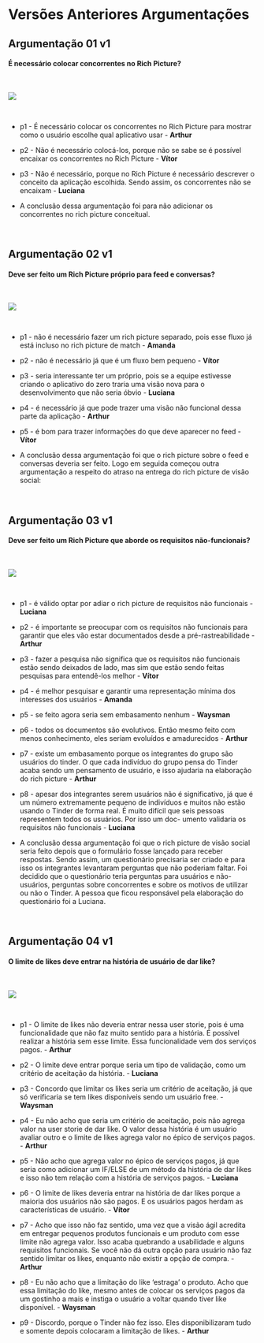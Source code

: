 # Versões Anteriores Argumentações

## Argumentação 01 v1

#### É necessário colocar concorrentes no Rich Picture?

<br>

<a data-fancybox="gallery" href="../../../img/argumentacao/argumentacao01v1.png"><img src="../../../img/argumentacao/argumentacao01v1-mini.png"></a>

<br>

- p1 - É necessário colocar os concorrentes no Rich Picture para mostrar como o usuário escolhe qual aplicativo usar - **Arthur**

- p2 - Não é necessário colocá-los, porque não se sabe se é possível encaixar os concorrentes no Rich Picture - **Vítor**

- p3 - Não é necessário, porque no Rich Picture é necessário descrever o conceito da aplicação escolhida. Sendo assim, os concorrentes não se encaixam - **Luciana**

- A conclusão dessa argumentação foi para não adicionar os concorrentes no rich picture conceitual.

<br>

## Argumentação 02 v1

#### Deve ser feito um Rich Picture próprio para feed e conversas?

<br>

<a data-fancybox="gallery" href="../../../img/argumentacao/argumentacao02v1.png"><img src="../../../img/argumentacao/argumentacao02v1-mini.png"></a>

<br>

- p1 - não é necessário fazer um rich picture separado, pois esse fluxo já está incluso no rich picture de match - **Amanda**

- p2 - não é necessário já que é um fluxo bem pequeno - **Vítor**

- p3 - seria interessante ter um próprio, pois se a equipe estivesse criando o aplicativo do zero traria uma visão nova para o desenvolvimento que não seria óbvio - **Luciana**

- p4 - é necessário já que pode trazer uma visão não funcional dessa parte da aplicação - **Arthur**

- p5 - é bom para trazer informações do que deve aparecer no feed - **Vítor**

- A conclusão dessa argumentação foi que o rich picture sobre o feed e conversas deveria ser feito. Logo em seguida começou outra argumentação a respeito do atraso na entrega do rich picture de visão social:

<br>

## Argumentação 03 v1

#### Deve ser feito um Rich Picture que aborde os requisitos não-funcionais?

<br>

<a data-fancybox="gallery" href="../../../img/argumentacao/argumentacao03v1.png"><img src="../../../img/argumentacao/argumentacao03v1-mini.png"></a>

<br>

- p1 - é válido optar por adiar o rich picture de requisitos não funcionais - **Luciana**

- p2 - é importante se preocupar com os requisitos não funcionais para garantir que eles vão estar documentados desde a pré-rastreabilidade - **Arthur**

- p3 - fazer a pesquisa não significa que os requisitos não funcionais estão sendo deixados de lado, mas sim que estão sendo feitas pesquisas para entendê-los melhor - **Vítor**

- p4 - é melhor pesquisar e garantir uma representação mínima dos interesses dos usuários - **Amanda**

- p5 - se feito agora seria sem embasamento nenhum - **Waysman**

- p6 - todos os documentos são evolutivos. Então mesmo feito com menos conhecimento, eles seriam evoluídos e amadurecidos - **Arthur**

- p7 - existe um embasamento porque os integrantes do grupo são usuários do tinder. O que cada indivíduo do grupo pensa do Tinder acaba sendo um pensamento de usuário, e isso  ajudaria na elaboração do rich picture - **Arthur**

- p8 - apesar dos integrantes serem usuários não é significativo, já que é um número extremamente pequeno de indivíduos e muitos não estão usando o Tinder de forma real. É muito difícil que seis pessoas representem todos os usuários. Por isso um doc- umento validaria os requisitos não funcionais - **Luciana**

- A conclusão dessa argumentação foi que o rich picture de visão social seria feito depois que o formulário fosse lançado para receber respostas. Sendo assim, um questionário precisaria ser criado e para isso os integrantes levantaram perguntas que não poderiam faltar. Foi decidido que o questionário teria perguntas para usuários e não-usuários, perguntas sobre concorrentes e sobre os motivos de utilizar ou não o Tinder. A pessoa que ficou responsável pela elaboração do questionário foi a Luciana.

<br>

## Argumentação 04 v1

#### O limite de likes deve entrar na história de usuário de dar like?

<br>

<a data-fancybox="gallery" href="../../../img/argumentacao/argumentacao04v1.png"><img src="../../../img/argumentacao/argumentacao04v1-mini.png"></a>

<br>

- p1 - O limite de likes não deveria entrar nessa user storie, pois é uma funcionalidade que não faz muito sentido para a história. É possível realizar a história sem esse limite. Essa funcionalidade vem dos serviços pagos. - **Arthur**

- p2 - O limite deve entrar porque seria um tipo de validação, como um critério de aceitação da história. - **Luciana**

- p3 - Concordo que limitar os likes seria um critério de aceitação, já que só verificaria se tem likes disponíveis sendo um usuário free. - **Waysman**

- p4 - Eu não acho que seria um critério de aceitação, pois não agrega valor na user storie de dar like. O valor dessa história é um usuário avaliar outro e o limite de likes agrega valor no épico de serviços pagos. - **Arthur**
- p5 - Não acho que agrega valor no épico de serviços pagos, já que seria como adicionar um IF/ELSE de um método da história de dar likes e isso não tem relação com a história de serviços pagos.  - **Luciana**
- p6 - O limite de likes deveria entrar na história de dar likes porque a maioria dos usuários não são pagos. E os usuários pagos herdam as características de usuário. - **Vítor**

- p7 - Acho que isso não faz sentido, uma vez que a visão ágil acredita em entregar pequenos produtos funcionais e um produto com esse limite não agrega valor. Isso acaba quebrando a usabilidade e alguns requisitos funcionais. Se você não dá outra opção para usuário não faz sentido limitar os likes, enquanto não existir a opção de compra. - **Arthur**

- p8 - Eu não acho que a limitação do like ‘estraga’ o produto. Acho que  essa limitação do like, mesmo antes de colocar os serviços pagos da um gostinho a mais e instiga o usuário a voltar quando tiver like disponível. - **Waysman**

- p9 - Discordo, porque o Tinder não fez isso. Eles disponibilizaram tudo e somente depois colocaram a limitação de likes. - **Arthur**
